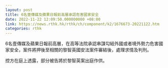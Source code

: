 ```yaml
---
layout: post
title: 6名壹傳媒及蘋果日報前高層承認危害國家安全
date: 2022-11-22 12:09:50.000000000 +08:00
link: https://news.rthk.hk/rthk/ch/component/k2/1676673-20221122.htm
categories: rthk
---
```


6名壹傳媒及蘋果日報前高層，在高等法院承認串謀勾結外國或者境外勢力危害國家安全，案件將押後至相關的黎智英國安法案件審結後，處理求情及判刑。

控方在庭上透露，部分被告將於黎智英案出庭作供。
